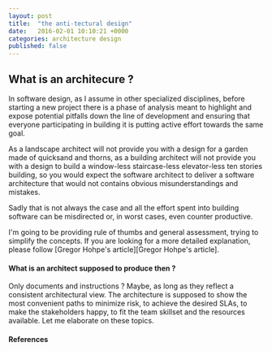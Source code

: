 ```yaml
---
layout: post
title:  "the anti-tectural design"
date:   2016-02-01 10:10:21 +0000
categories: architecture design
published: false
---
```


## What is an architecure ?

In software design, as I assume in other specialized disciplines, before starting a new project there is a phase of analysis meant to highlight and expose potential pitfalls down the line of development and ensuring that everyone participating in building it is putting active effort towards the same goal.

As a landscape architect will not provide you with a design for a garden made of quicksand and thorns,
as a building architect will not provide you with a design to build a window-less staircase-less elevator-less ten stories building,
so you would expect the software architect to deliver a software architecture that would not contains obvious misunderstandings and mistakes.

Sadly that is not always the case and all the effort spent into building software can be misdirected or, in worst cases, even counter productive.

I'm going to be providing rule of thumbs and general assessment, trying to simplify the concepts. If you are looking for a more detailed explanation, please follow [Gregor Hohpe's article][Gregor Hohpe's article].

#### What is an architect supposed to produce then ?

Only documents and instructions ? Maybe, as long as they reflect a consistent architectural view.
The architecture is supposed to show the most convenient paths to minimize risk, to achieve the desired SLAs, to make the stakeholders happy, to fit the team skillset and the resources available.
Let me elaborate on these topics.


#### References

[what is an architecture]: http://www.enterpriseintegrationpatterns.com/ramblings/86_isthisarchitecture.html

